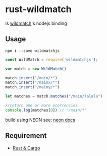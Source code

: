 # rust-wildmatch


Is [wildmatch](https://github.com/becheran/wildmatch)'s nodejs binding


## Usage
```
npm i --save wildmatchjs
```
```js
const WildMatch = require('wildmatchjs');

var match = new WildMatch()

match.insert("/main/*")
match.insert("/mainx/*")
match.insert("/mainy/*")

let matches = match.matches("/main/lalala")

//return one or more ocorrencies
console.log(matches[0]) // "/main/*"

```

build using NEON
see: [neon docs](https://neon-bindings.com/docs/electron-apps/)

## Requirement

- [Rust & Cargo](https://www.rust-lang.org/learn/get-started)

